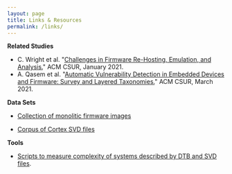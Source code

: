 ```yaml
---
layout: page
title: Links & Resources
permalink: /links/
---
```


**Related Studies**
* C. Wright et al. "[Challenges in Firmware Re-Hosting, Emulation, and Analysis.](https://doi.org/10.1145/3423167)" ACM CSUR, January 2021.
* A. Qasem et al. "[Automatic Vulnerability Detection in Embedded Devices and Firmware: Survey and Layered Taxonomies.](https://doi.org/10.1145/3432893)" ACM CSUR, March 2021.

**Data Sets**
* [Collection of monolitic firmware images](https://github.com/ucsb-seclab/monolithic-firmware-collection)

* [Corpus of Cortex SVD files](https://github.com/posborne/cmsis-svd)

**Tools**
* [Scripts to measure complexity of systems described by DTB and SVD files](https://github.com/rehosting/rehosting_sok).
